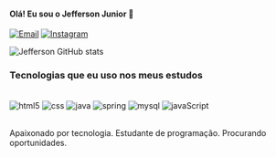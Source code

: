 #### Olá! Eu sou o Jefferson Junior 👊

[![Email](https://img.shields.io/badge/Gmail-D14836?style=for-the-badge&logo=gmail&logoColor=white)](jeffersonprogram@gmail.com)
[![Instagram](https://img.shields.io/badge/Instagram-E4405F?style=for-the-badge&logo=instagram&logoColor=white)](https://www.instagram.com/_jeff.junior/)

![Jefferson GitHub stats](https://github-readme-stats.vercel.app/api?username=JeffersonSCJunior&show_icons=true&theme=dracula)

### Tecnologias que eu uso nos meus estudos

 <div style="display: inline_block"><br/>
    <img align="center" src="https://img.shields.io/badge/HTML5-E34F26?style=for-the-    badge&logo=html5&logoColor=white" alt="html5" />
    <img align="center" src="https://img.shields.io/badge/CSS3-1572B6?style=for-the-badge&logo=css3&logoColor=white" alt="css" />
    <img align="center" src="https://img.shields.io/badge/Java-ED8B00?style=for-the-badge&logo=openjdk&logoColor=white" alt="java" />
    <img align="center" src="https://img.shields.io/badge/Spring-6DB33F?style=for-the-badge&logo=spring&logoColor=white" alt="spring" />
    <img align="center" src="https://img.shields.io/badge/MySQL-00000F?style=for-the-badge&logo=mysql&logoColor=white" alt="mysql" />
    <img align="center" src="https://img.shields.io/badge/JavaScript-323330?style=for-the-badge&logo=javascript&logoColor=F7DF1E" alt="javaScript" />
 <div><br/>
   
  Apaixonado por tecnologia.
   Estudante de programação.
   Procurando oportunidades.
